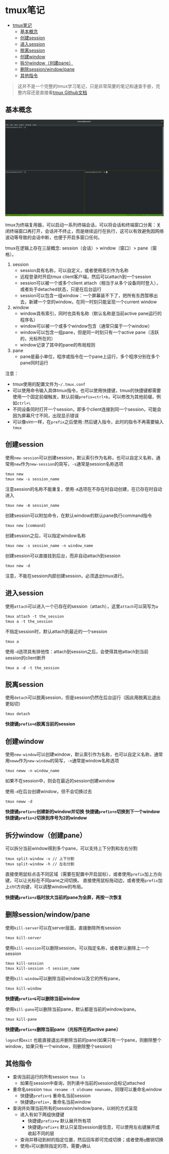 # tmux笔记


- [tmux笔记](#tmux笔记)
  - [基本概念](#基本概念)
  - [创建session](#创建session)
  - [进入session](#进入session)
  - [脱离session](#脱离session)
  - [创建window](#创建window)
  - [拆分window（创建pane）](#拆分window创建pane)
  - [删除session/window/pane](#删除sessionwindowpane)
  - [其他指令](#其他指令)

> 这并不是一个完整的tmux学习笔记，只是非常简要的笔记和速查手册，完整内容还是直接看[tmux Github文档](https://github.com/tmux/tmux/wiki/Getting-Started)


## 基本概念


<img src="https://raw.githubusercontent.com/fenglielie/notes_image/main/img/tmux2.webp"/>


tmux为终端复用器，可以启动一系列终端会话，可以将会话和终端窗口分离：关闭终端窗口再打开，会话并不终止，而是继续运行在执行，这可以有效避免因网络波动等导致的会话中断，也便于开启多窗口任何。

tmux在逻辑上存在三层概念: session（会话）> window（窗口）> pane（窗格）。

1. session
   * session具有名称，可以自定义，或者使用索引作为名称
   * 远程登录时开启tmux client客户端，然后可以attach到一个session
   * session可以被一个或多个client attach（相当于从多个设备同时登入），或者处于detached状态，只是在后台运行
   * session可以包含一组window：一个屏幕装不下了，把所有东西暂移出去，新建一个空的window。在同一时刻只能呈现一个current window
2. window
   * window具有索引，同时也具有名称（默认名称是当前active pane运行的程序名）
   * window可以被一个或多个window包含（通常只属于一个window）
   * window可以包含一组pane，但是同一时刻只有一个active pane（活跃的，光标所在的）
   * window记录了其中的pane的布局规则
3. pane
   * pane是最小单位，程序或指令在一个pane上运行，多个程序分别在多个pane同时运行


注意：

* tmux使用的配置文件为`~/.tmux.conf`
* 可以使用命令输入具体tmux指令，也可以使用快捷键，tmux的快捷键都需要使用一个固定前缀触发，默认前缀`prefix=ctrl+b`，可以修改为其他前缀，例如`ctrl+\`
* 不同设备同时打开一个session，即多个client连接到同一个session，可能会因为屏幕尺寸不同，出现显示错误
* 可以像vim一样，在`prefix`之后使用`:`然后键入指令，此时的指令不再需要输入`tmux`



## 创建session

使用`new-session`可以创建session，默认索引作为名称，也可以自定义名称，通常用`new`作为`new-session`的简写，`-s`通常是session名称选项
```
tmux new
tmux new -s session_name
```
注意session的名称不能重复，使用`-A`选项在不存在时自动创建，在已存在时自动进入
```
tmux new -A session_name
```

创建session可以附加命令，在默认window的默认pane执行command指令
```
tmux new [command]
```

创建session之后，可以指定window名称
```
tmux new -s session_name -n window_name
```

创建session可以直接挂到后台，而非自动attach到session
```
tmux new -d
```

注意，不能在session内部创建session，必须退出tmux进行。


## 进入session

使用`attach`可以进入一个已存在的session（attach），这里`attach`可以简写为`a`
```
tmux attach -t the_session
tmux a -t the_session
```
不指定session时，默认attach到最近的一个session
```
tmux a
```
使用`-d`选项具有排他性：attach到session之后，会使得其他attach到当前session的client断开
```
tmux a -d -t the_session
```

## 脱离session

使用`detach`可以脱离session，但是session仍然在后台运行（因此用脱离比退出更贴切）
```
tmux detach
```
**快捷键`prefix+d`脱离当前的session**


## 创建window

使用`new-window`可以创建window，默认索引作为名称，也可以自定义名称，通常用`neww`作为`new-window`的简写，`-n`通常是window名称选项
```
tmux neww -n window_name
```
如果不在session中，则会在最近的session创建window

使用`-d`在后台创建window，但不会切换过去
```
tmux neww -d
```

**快捷键`prefix+c`创建新的window并切换**
**快捷键`prefix+n`切换到下一个window**
**快捷键`prefix+2`切换到序号为2的window**

## 拆分window（创建pane）

可以拆分当前window得到多个pane，可以支持上下分割和左右分割
```
tmux split-window -v // 上下分割
tmux split-window -h // 左右分割
```

直接使用鼠标点击不同区域（需要在配置中开启鼠标），或者使用`prefix`加上方向键，可以让光标在不同pane之间切换。
直接使用鼠标拖动边，或者使用`prefix`加上ctrl方向键，可以调整window的布局。

**快捷键`prefix+z`临时放大当前的pane为全屏，再按一次恢复**



## 删除session/window/pane

使用`kill-server`可以在server层面，直接删除所有session
```
tmux kill-server
```

使用`kill-session`可以删除session，可以指定名称，或者默认删除上一个session
```
tmux kill-session
tmux kill-session -t session_name
```

使用`kill-window`可以删除当前window以及它的所有pane，
```
tmux kill-window
```
**快捷键`prefix+&`可以删除当前window**

使用`kill-pane`可以删除当前pane，默认都是当前的window/pane。
```
tmux kill-pane
```
**快捷键`prefix+x`删除当前pane（光标所在的active pane）**


`logout`和`exit` 也能直接退出并删除当前的pane(如果只有一个pane，则删除整个window，如果只有一个window，则删除整个session)


## 其他指令

* 查询当前运行的所有session `tmux ls`
  * 如果在session中查询，则列表中当前的session会标记attached
* 重命名session `tmux rename -t oldname newname`，同理可以重命名window
  * 快捷键`prefix+$` 重命名当前session
  * 快捷键`prefix+,` 重命名当前window
* 查询并处理当前所有的session/window/pane，以树的方式呈现
  * 进入有如下两组快捷键
    * 快捷键`prefix+w` 默认展开所有项
    * 快捷键`prefix+s` 默认只呈现session层信息，可以使用左右键展开或收起不同的层
  * 查询并移动到树的指定位置，然后回车即可完成切换；或者使用`q`撤销切换
  * 使用`x`可以删除指定的项，需要`y`确认
